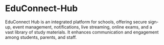 # EduConnect-Hub
EduConnect Hub is an integrated platform for schools, offering secure sign-up, event management, notifications, live streaming, online exams, and a vast library of study materials. It enhances communication and engagement among students, parents, and staff.
